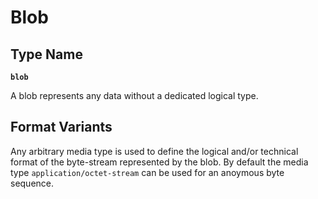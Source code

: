 # Blob

## Type Name

**`blob`**

A blob represents any data without a dedicated logical type.

## Format Variants

Any arbitrary media type is used to define the logical and/or technical format of the byte-stream represented by the blob.
By default the media type `application/octet-stream` can be used for an anoymous byte sequence.

